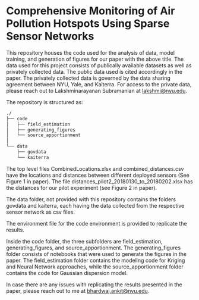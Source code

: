 # Comprehensive Monitoring of Air Pollution Hotspots Using Sparse Sensor Networks
This repository houses the code used for the analysis of data, model training, and generation of figures for our paper with the above title. The data used for this project consists of publically available datasets as well as privately collected data. The public data used is cited accordingly in the paper. The privately collected data is governed by the data sharing agreement between NYU, Yale, and Kaiterra. For access to the private data, please reach out to Lakshminarayanan Subramanian at lakshmi@nyu.edu.

The repository is structured as:
```bash
./
├── code
│   ├── field_estimation
│   ├── generating_figures
│   └── source_apportionment
│       
└── data
    ├── govdata
    └── kaiterra
```
The top level files CombinedLocations.xlsx and combined_distances.csv have the locations and distances between different deployed sensors (See Figure 1 in paper). The file distances_pilot2_20180130_to_20180202.xlsx has the distances for our pilot experiment (see Figure 2 in paper).

The data folder, not provided with this repository contains the folders govdata and kaiterra, each having the data collected from the respective sensor network as csv files.

The environment file for the code environment is provided to replicate the results.

Inside the code folder, the three subfolders are field_estimation, generating_figures, and source_apportionment. The generating_figures folder consists of notebooks that were used to generate the figures in the paper. The field_estimation folder contains the modeling code for Kriging and Neural Network approaches, while the source_apportionment folder contains the code for Gaussian dispersion model. 

In case there are any issues with replicating the results presented in the paper, please reach out to me at bhardwaj.ankit@nyu.edu.
